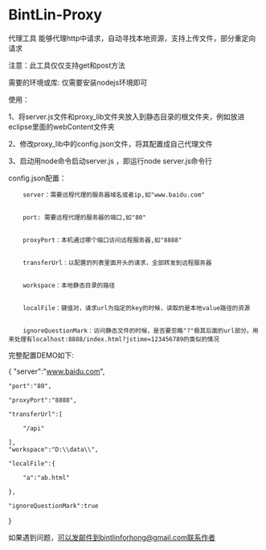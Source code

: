 # BintLin-Proxy
代理工具
能够代理http中请求，自动寻找本地资源，支持上传文件，部分重定向请求



注意：此工具仅仅支持get和post方法




需要的环境或库: 仅需要安装nodejs环境即可

使用：


1、将server.js文件和proxy_lib文件夹放入到静态目录的根文件夹，例如放进eclipse里面的webContent文件夹


2、修改proxy_lib中的config.json文件，将其配置成自己代理文件


3、启动用node命令启动server.js ，即运行node server.js命令行










config.json配置：

   		server：需要远程代理的服务器域名或者ip,如"www.baidu.com"


   		port: 需要远程代理的服务器的端口,如"80"


   		proxyPort：本机通过哪个端口访问远程服务器,如"8888"


   		transferUrl：以配置的列表里面开头的请求，全部转发到远程服务器


   		workspace：本地静态目录的路径


   		localFile：键值对，请求url为指定的key的时候，读取的是本地value路径的资源


   		ignoreQuestionMark：访问静态文件的时候，是否要忽略"?"极其后面的url部分。用来处理有localhost:8888/index.html?jstime=123456789的类似的情况


完整配置DEMO如下:

{
	"server":"www.baidu.com",

	"port":"80", 

	"proxyPort":"8888",    

	"transferUrl":[ 

		"/api"

	],
	"workspace":"D:\\data\\",

	"localFile":{

		"a":"ab.html"

	},

	"ignoreQuestionMark":true
}






如果遇到问题，可以发邮件到bintlinforhong@gmail.com联系作者